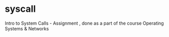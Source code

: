 # syscall
Intro to System Calls - Assignment , done as  a part of the course Operating Systems &amp; Networks
